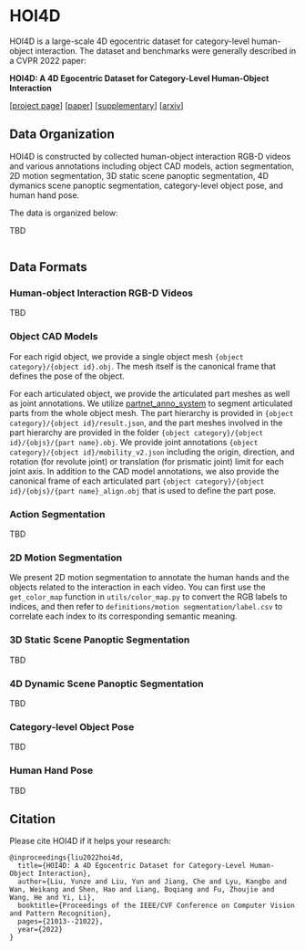 # HOI4D

HOI4D is a large-scale 4D egocentric dataset for category-level human-object interaction. The dataset and benchmarks were generally described in a CVPR 2022 paper:

**HOI4D: A 4D Egocentric Dataset for Category-Level Human-Object Interaction**

[[project page](https://hoi4d.github.io/)] [[paper](https://hoi4d.github.io/HOI4D_cvpr2022.pdf)] [[supplementary](https://hoi4d.github.io/supp_cvpr2022.pdf)] [[arxiv](https://arxiv.org/pdf/2203.01577.pdf)]

## Data Organization

HOI4D is constructed by collected human-object interaction RGB-D videos and various annotations including object CAD models, action segmentation, 2D motion segmentation, 3D static scene panoptic segmentation, 4D dymanics scene panoptic segmentation, category-level object pose, and human hand pose.

The data is organized below:

TBD

```x
```

## Data Formats

### Human-object Interaction RGB-D Videos

TBD

### Object CAD Models

For each rigid object, we provide a single object mesh ```{object category}/{object id}.obj```. The mesh itself is the canonical frame that defines the pose of the object.

For each articulated object, we provide the articulated part meshes as well as joint annotations. We utilize [partnet_anno_system](https://github.com/daerduoCarey/partnet_anno_system) to segment articulated parts from the whole object mesh. The part hierarchy is provided in ```{object category}/{object id}/result.json```, and the part meshes involved in the part hierarchy are provided in the folder ```{object category}/{object id}/{objs}/{part name}.obj```. We provide joint annotations ```{object category}/{object id}/mobility_v2.json``` including the origin, direction, and rotation (for revolute joint) or translation (for prismatic joint) limit for each joint axis. In addition to the CAD model annotations, we also provide the canonical frame of each articulated part ```{object category}/{object id}/{objs}/{part name}_align.obj``` that is used to define the part pose.

### Action Segmentation

TBD

### 2D Motion Segmentation

We present 2D motion segmentation to annotate the human hands and the objects related to the interaction in each video. You can first use the ```get_color_map``` function in ```utils/color_map.py``` to convert the RGB labels to indices, and then refer to ```definitions/motion segmentation/label.csv``` to correlate each index to its corresponding semantic meaning.

### 3D Static Scene Panoptic Segmentation

TBD

### 4D Dynamic Scene Panoptic Segmentation

TBD

### Category-level Object Pose

TBD

### Human Hand Pose

TBD

## Citation

Please cite HOI4D if it helps your research: 

```x
@inproceedings{liu2022hoi4d,
  title={HOI4D: A 4D Egocentric Dataset for Category-Level Human-Object Interaction},
  author={Liu, Yunze and Liu, Yun and Jiang, Che and Lyu, Kangbo and Wan, Weikang and Shen, Hao and Liang, Boqiang and Fu, Zhoujie and Wang, He and Yi, Li},
  booktitle={Proceedings of the IEEE/CVF Conference on Computer Vision and Pattern Recognition},
  pages={21013--21022},
  year={2022}
}
```
